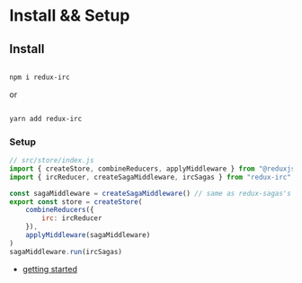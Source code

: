 # Install && Setup

## Install

```bash

npm i redux-irc

```

or

```bash

yarn add redux-irc

```


### Setup
```js
// src/store/index.js
import { createStore, combineReducers, applyMiddleware } from "@reduxjs/toolkit";
import { ircReducer, createSagaMiddleware, ircSagas } from "redux-irc";

const sagaMiddleware = createSagaMiddleware() // same as redux-sagas's
export const store = createStore(
    combineReducers({
        irc: ircReducer
    }),
    applyMiddleware(sagaMiddleware)
)
sagaMiddleware.run(ircSagas)


```

- [getting started](./getting-started.md)